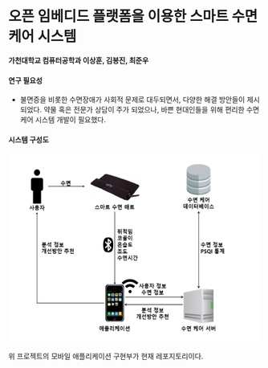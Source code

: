 # 오픈 임베디드 플랫폼을 이용한 스마트 수면 케어 시스템

**가천대학교 컴퓨터공학과 이상훈, 김봉진, 최준우**



#### 연구 필요성

-  불면증을 비롯한 수면장애가 사회적 문제로 대두되면서, 다양한 해결 방안들이 제시되었다. 약물 혹은 전문가 상담이 주가 되었으나, 바쁜 현대인들을 위해 편리한 수면 케어 시스템 개발이 필요했다.



#### 시스템 구성도

![시스템 구성도](https://github.com/junwoochoi/sleep_care/blob/master/images/image.png?raw=true)



위 프로젝트의 모바일 애플리케이션 구현부가 현재 레포지토리이다.


